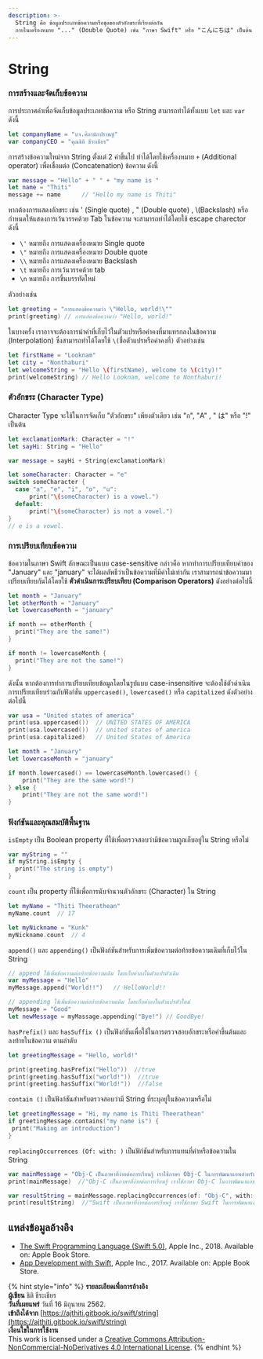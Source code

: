 ```yaml
---
description: >-
  String คือ ข้อมูลประเภทข้อความหรือชุดของตัวอักขระที่เรียงต่อกัน
  ภายในเครื่องหมาย "..." (Double Quote) เช่น "ภาษา Swift" หรือ "こんにちは" เป็นต้น
---
```


# String

### การสร้างและจัดเก็บข้อความ

การประกาศค่าเพื่อจัดเก็บข้อมูลประเภทข้อความ หรือ String สามารถทำได้ทั้งแบบ `let` และ `var` ดังนี้

```swift
let companyName = "บจ.ศิลานักปราชญ์"
var companyCEO = "คุณธิติ ธีระเธียร"
```

การสร้างข้อความใหม่จาก String ตั้งแต่ 2 ค่าขึ้นไป ทำได้โดยใช้เครื่องหมาย `+` \(Additional operator\) เพื่อเชื่อมต่อ \(Concatenation\) ข้อความ ดังนี้

```swift
var message = "Hello" + " " + "my name is "
let name = "Thiti"
message += name      // "Hello my name is Thiti"
```

หากต้องการแสดงอักขระ เช่น ' \(Single quote\) , " \(Double quote\) , \\(Backslash\) หรือ กำหนดให้แสดงการเว้นวรรคด้วย Tab ในข้อความ จะสามารถทำได้โดยใช้ escape charector ดังนี้

* `\'`  หมายถึง การแสดงเครื่องหมาย  Single quote
* `\"`  หมายถึง การแสดงเครื่องหมาย Double quote
* `\\` หมายถึง การแสดงเครื่องหมาย  Backslash
* `\t`  หมายถึง การเว้นวรรคด้วย tab
* `\n` หมายถึง การขึ้นบรรทัดใหม่

ตัวอย่างเช่น

```swift
let greeting = "การแสดงข้อความว่า \"Hello, world!\""
print(greeting) // การแสดงข้อความว่า "Hello, world!"
```

ในบางครั้ง เราอาจจะต้องการนำค่าที่เก็บไว้ในตัวแปรหรือค่าคงที่มาแทรกลงในข้อความ \(Interpolation\) ซึ่งสามารถทำได้โดยใช้  `\(`ชื่อตัวแปรหรือค่าคงที่`)` ตัวอย่างเช่น

```swift
let firstName = "Looknam"
let city = "Nonthaburi"
let welcomeString = "Hello \(firstName), welcome to \(city)!"
print(welcomeString) // Hello Looknam, welcome to Nonthaburi!
```

### ตัวอักขระ \(Character Type\)

Character Type จะใช้ในการจัดเก็บ "ตัวอักขระ" เพียงตัวเดียว เช่น "ก", "A" , " は" หรือ "!" เป็นต้น 

```swift
let exclamationMark: Character = "!"
let sayHi: String = "Hello"

var message = sayHi + String(exclamationMark)
```

```swift
let someCharacter: Character = "e"
switch someCharacter {
  case "a", "e", "i", "o", "u":
      print("\(someCharacter) is a vowel.")
  default:
      print("\(someCharacter) is not a vowel.")
}
// e is a vowel.
```

### การเปรียบเทียบข้อความ

ข้อความในภาษา Swift ลักษณะเป็นแบบ case-sensitive กล่าวคือ หากทำการเปรียบเทียบค่าของ "January" และ "january" จะได้ผลลัพธืว่าเป็นข้อความที่มีค่าไม่เท่ากัน เราสามารถนำข้อความมาเปรียบเทียบกันได้โดยใช้ **ตัวดำเนินการเปรียบเทียบ \(Comparison Operators\)** ดังอย่างต่อไปนี้

```swift
let month = "January"
let otherMonth = "January"
let lowercaseMonth = "january"

if month == otherMonth {
  print("They are the same!")
}

if month != lowercaseMonth {
  print("They are not the same!")
}
```

ดังนั้น หากต้องการทำการเปรียบเทียบข้อมูลโดยในรูปแบบ case-insensitive จะต้องใช้ตัวดำเนินการเปรียบเทียบร่วมกับฟังก์ชัน `uppercased()`, `lowercased()` หรือ `capitalized` ดังตัวอย่างต่อไปนี้

```swift
var usa = "United states of america"
print(usa.uppercased())  // UNITED STATES OF AMERICA
print(usa.lowercased())  // united states of america
print(usa.capitalized)   // United States of America

let month = "January"
let lowercaseMonth = "january"

if month.lowercased() == lowercaseMonth.lowercased() {
    print("They are the same word!")
} else {
    print("They are not the same word!")
}
```

### ฟังก์ชันและคุณสมบัติพื้นฐาน

`isEmpty` เป็น Boolean property ที่ใช้เพื่อตรวจสอบว่ามีข้อความถูกเก็บอยู่ใน String หรือไม่

```swift
var myString = ""
if myString.isEmpty {
  print("The string is empty")
}
```

`count` เป็น property ที่ใช้เพื่อการนับจำนวนตัวอักขระ \(Character\) ใน String 

```swift
let myName = "Thiti Theerathean"
myName.count  // 17

let myNickname = "Kunk"
myNickname.count  // 4
```

`append()` และ `appending()` เป็นฟังก์ชันสำหรับการเพิ่มข้อความต่อท้ายข้อความเดิมที่เก็บไว้ใน String

```swift
// append ใช้เพิ่มข้อความต่อท้ายข้อความเดิม โดยเก็บค่าลงในตัวแปรตัวเดิม
var myMessage = "Hello"
myMessage.append("World!!")   // HelloWorld!!

// appending ใช้เพิ่มข้อความต่อท้ายข้อความเดิม โดยเก็บค่าลงในตัวแปรตัวใหม่
myMessage = "Good"
let newMessage = myMassage.appending("Bye!") // GoodBye!
```

`hasPrefix()` และ `hasSuffix ()` เป็นฟังก์ชันเพื่อใช้ในการตรวจสอบอักขระหรือคำขึ้นต้นและลงท้ายในข้อความ ตามลำดับ

```swift
let greetingMessage = "Hello, world!"

print(greeting.hasPrefix("Hello"))  //true
print(greeting.hasSuffix("world!"))  //true
print(greeting.hasSuffix("World!"))  //false
```

`contain ()` เป็นฟังก์ชันสำหรับตรวจสอบว่ามี String ที่ระบุอยู่ในข้อความหรือไม่

```swift
let greetingMessage = "Hi, my name is Thiti Theerathean"
if greetingMessage.contains("my name is") {
 print("Making an introduction")
}
```

`replacingOccurrences (Of: with: )` เป็นฟัก์ชันสำหรับการแทนที่คำหรือข้อความใน String

```swift
var mainMessage = "Obj-C เป็นภาษาที่ง่ายต่อการเรียนรู้ เราใช้ภาษา Obj-C ในการพัฒนาแอพสำหรับ iPhone"
print(mainMessage)  //"Obj-C เป็นภาษาที่ง่ายต่อการเรียนรู้ เราใช้ภาษา Obj-C ในการพัฒนาแอพสำหรับ iPhone"

var resultString = mainMessage.replacingOccurrences(of: "Obj-C", with: "Swift")
print(resultString)  //"Swift เป็นภาษาที่ง่ายต่อการเรียนรู้ เราใช้ภาษา Swift ในการพัฒนาแอพสำหรับ iPhone"
```

## แหล่งข้อมูลอ้างอิง

* [The Swift Programming Language \(Swift 5.0\)](https://books.apple.com/th/book/the-swift-programming-language-swift-5-0/id881256329), Apple Inc., 2018. Available on: Apple Book Store.
* [App Development with Swift](https://books.apple.com/th/book/app-development-with-swift/id1465002990), Apple Inc., 2017. Available on: Apple Book Store.

{% hint style="info" %}
**รายละเอียดเพื่อการอ้างอิง  
ผู้เขียน** ธิติ ธีระเธียร    
**วันที่เผยแพร่**  วันที่ 16 มิถุนายน 2562.  
**เข้าถึงได้จาก** [https://ajthiti.gitbook.io/swift/string](https://ajthiti.gitbook.io/swift/string)  
**เงื่อนใขในการใช้งาน**  
This work is licensed under a [Creative Commons Attribution-NonCommercial-NoDerivatives 4.0 International License](http://creativecommons.org/licenses/by-nc-nd/4.0/).
{% endhint %}

